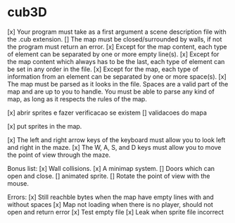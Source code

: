 # cub3D
[x] Your program must take as a first argument a scene description file with the .cub
extension.
[] The map must be closed/surrounded by walls, if not the program must return
an error.
[x] Except for the map content, each type of element can be separated by one or
more empty line(s).
[x] Except for the map content which always has to be the last, each type of
element can be set in any order in the file.
[x] Except for the map, each type of information from an element can be separated
by one or more space(s).
[x] The map must be parsed as it looks in the file. Spaces are a valid part of the
map and are up to you to handle. You must be able to parse any kind of map,
as long as it respects the rules of the map.


[x] abrir sprites e fazer verificacao se existem 
[] validacoes do mapa

[x] put sprites in the map.

[x] The left and right arrow keys of the keyboard must allow you to look left and
right in the maze.
[x] The W, A, S, and D keys must allow you to move the point of view through
the maze.

Bonus list:
[x] Wall collisions.
[x] A minimap system.
[] Doors which can open and close.
[] animated sprite.
[] Rotate the point of view with the mouse.

Errors:
[x] Still reachble bytes when the map have empty lines with and without spaces
[x] Map not loading when there is no player, should not open and return error
[x] Test empty file
[x] Leak when sprite file incorrect
